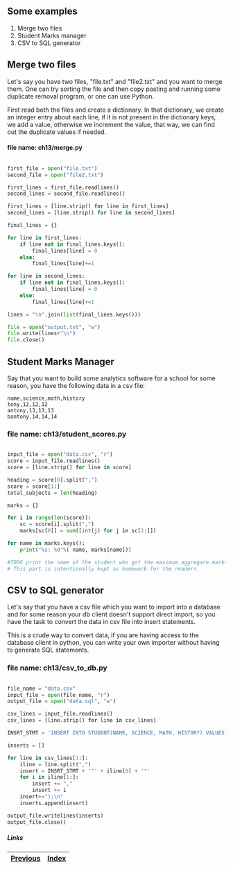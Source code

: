 ## Some examples

1. Merge two files
1. Student Marks manager
1. CSV to SQL generator

## Merge two files

Let's say you have two files, "file.txt" and "file2.txt" and you want to merge them. One can try sorting the file and then copy pasting and running some duplicate removal program, or one can use Python.

First read both the files and create a dictionary. In that dictionary, we create an integer entry about each line, if it is not present in the dictionary keys, we add a value, otherwise we increment the value, that way, we can find out the duplicate values if needed.


#### file name: ch13/merge.py

```python

first_file = open("file.txt")
second_file = open("file2.txt")

first_lines = first_file.readlines()
second_lines = second_file.readlines()

first_lines = [line.strip() for line in first_lines]
second_lines = [line.strip() for line in second_lines] 

final_lines = {}

for line in first_lines:
    if line not in final_lines.keys():
        final_lines[line] = 0
    else:
        final_lines[line]+=1

for line in second_lines:
    if line not in final_lines.keys():
        final_lines[line] = 0
    else:
        final_lines[line]+=1

lines = "\n".join(list(final_lines.keys()))

file = open("output.txt", "w")
file.write(lines+"\n")
file.close()
```

## Student Marks Manager

Say that you want to build some analytics software for a school for some reason, you have the following data in a csv file:

```
name,science,math,history
tony,12,12,12
antony,13,13,13
bantony,14,14,14
```

### file name: ch13/student_scores.py

```python

input_file = open("data.csv", "r")
score = input_file.readlines()
score = [line.strip() for line in score]

heading = score[0].split(",")
score = score[1:]
total_subjects = len(heading)

marks = {}

for i in range(len(score)):
    sc = score[i].split(",")
    marks[sc[0]] = sum([int(j) for j in sc[1:]])

for name in marks.keys():
    print("%s: %d"%( name, marks[name]))

#TODO print the name of the student who got the maximum aggregare marks
# This part is intentionally kept as homework for the readers.

```


## CSV to SQL generator

Let's say that you have a csv file which you want to import into a database and for some reason your db client doesn't support direct import, so you have the task to convert the data in csv file into insert statements.

This is a crude way to convert data, if you are having access to the database client in python, you can write your own importer without having to generate SQL statements.

### file name: ch13/csv_to_db.py

```python

file_name = "data.csv"
input_file = open(file_name, "r")
output_file = open("data.sql", "w")

csv_lines = input_file.readlines()
csv_lines = [line.strip() for line in csv_lines]

INSRT_STMT = 'INSERT INTO STUDENT(NAME, SCIENCE, MATH, HISTORY) VALUES('

inserts = []

for line in csv_lines[1:]:
    iline = line.split(",")
    insert = INSRT_STMT + '"' + iline[0] + '"'
    for i in iline[1:]:
        insert += ","
        insert += i
    insert+=");\n"
    inserts.append(insert)

output_file.writelines(inserts)
output_file.close()
```

##### Links

| [Previous](12-modules-tasks.md) |  [Index](../SUMMARY.md)
| ----| ----| 
